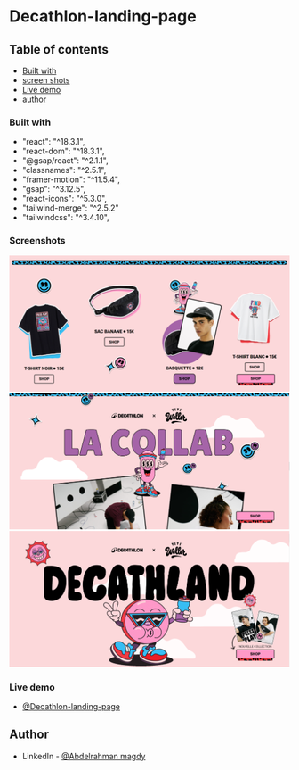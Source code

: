 # Decathlon-landing-page

## Table of contents

- [Built with](#built-with)
- [screen shots](#screen-shots)
- [Live demo](#live-demo)
- [author](#author)

### Built with

- "react": "^18.3.1",
- "react-dom": "^18.3.1",
- "@gsap/react": "^2.1.1",
- "classnames": "^2.5.1",
- "framer-motion": "^11.5.4",
- "gsap": "^3.12.5",
- "react-icons": "^5.3.0",
- "tailwind-merge": "^2.5.2"
- "tailwindcss": "^3.4.10",

### Screenshots

![](<./src/assets/imgs/github%20thumnails/img%20(1).png>)
![](<./src/assets/imgs/github%20thumnails/img%20(2).png>)
![](<./src/assets/imgs/github%20thumnails/img%20(3).png>)

### Live demo

- [@Decathlon-landing-page](https://decathlon-landing-page.vercel.app/)

## Author

- LinkedIn - [@Abdelrahman magdy](https://www.linkedin.com/in/abdelrahman-magdy-el-awady/)
